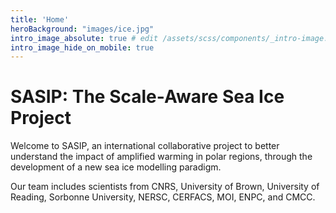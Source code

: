 ```yaml
---
title: 'Home'
heroBackground: "images/ice.jpg"
intro_image_absolute: true # edit /assets/scss/components/_intro-image.scss for full control
intro_image_hide_on_mobile: true
---
```


# SASIP: The Scale-Aware Sea Ice Project

Welcome to SASIP, an international collaborative project to better understand the impact of amplified warming in polar regions, through the development of a new sea ice modelling paradigm.

Our team includes scientists from CNRS, University of Brown, University of Reading, Sorbonne University, NERSC, CERFACS, MOI, ENPC, and CMCC.
